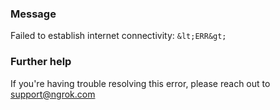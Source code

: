 
### Message
Failed to establish internet connectivity: `&lt;ERR&gt;`

### Further help
If you're having trouble resolving this error, please reach out to [support@ngrok.com](mailto:support@ngrok.com?subject=Help%20with%20ERR_NGROK_8001)

